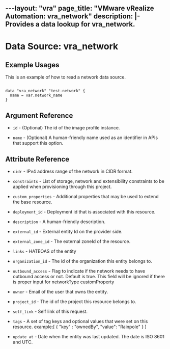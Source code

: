 ---layout: "vra"
page_title: "VMware vRealize Automation: vra_network"
description: |-
  Provides a data lookup for vra_network.
---

# Data Source: vra_network
## Example Usages

This is an example of how to read a network data source.

```hcl

data "vra_network" "test-network" {
  name = var.network_name
}

```

## Argument Reference

* `id` - (Optional) The id of the image profile instance.

* `name` - (Optional) A human-friendly name used as an identifier in APIs that support this option.

## Attribute Reference

* `cidr` - IPv4 address range of the network in CIDR format.

* `constraints` - List of storage, network and extensibility constraints to be applied when provisioning through this project.

* `custom_properties` - Additional properties that may be used to extend the base resource.

* `deployment_id` - Deployment id that is associated with this resource.

* `description` - A human-friendly description.

* `external_id` - External entity Id on the provider side.

* `external_zone_id` - The external zoneId of the resource.

* `links` - HATEOAS of the entity

* `organization_id` - The id of the organization this entity belongs to.

* `outbound_access` - Flag to indicate if the network needs to have outbound access or not. Default is true. This field will be ignored if there is proper input for networkType customProperty

* `owner` - Email of the user that owns the entity.

* `project_id` - The id of the project this resource belongs to.

* `self_link` - Self link of this request.

* `tags` - A set of tag keys and optional values that were set on this resource.
           example:[ { "key" : "ownedBy", "value": "Rainpole" } ]

* `update_at` - Date when the entity was last updated. The date is ISO 8601 and UTC.
